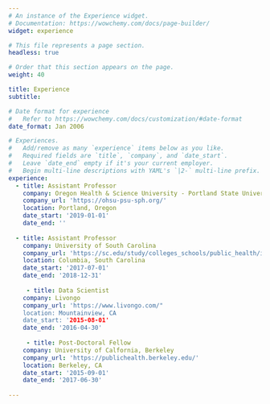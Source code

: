```yaml
---
# An instance of the Experience widget.
# Documentation: https://wowchemy.com/docs/page-builder/
widget: experience

# This file represents a page section.
headless: true

# Order that this section appears on the page.
weight: 40

title: Experience
subtitle:

# Date format for experience
#   Refer to https://wowchemy.com/docs/customization/#date-format
date_format: Jan 2006

# Experiences.
#   Add/remove as many `experience` items below as you like.
#   Required fields are `title`, `company`, and `date_start`.
#   Leave `date_end` empty if it's your current employer.
#   Begin multi-line descriptions with YAML's `|2-` multi-line prefix.
experience:
  - title: Assistant Professor
    company: Oregon Health & Science University - Portland State University
    company_url: 'https://ohsu-psu-sph.org/'
    location: Portland, Oregon
    date_start: '2019-01-01'
    date_end: ''
        
  - title: Assistant Professor
    company: University of South Carolina
    company_url: 'https://sc.edu/study/colleges_schools/public_health/index.php'
    location: Columbia, South Carolina
    date_start: '2017-07-01'
    date_end: '2018-12-31'
    
     - title: Data Scientist
    company: Livongo
    company_url: 'https://www.livongo.com/"
    location: Mountainview, CA
    date_start: '2015-08-01'
    date_end: '2016-04-30'
    
     - title: Post-Doctoral Fellow
    company: University of Calfornia, Berkeley
    company_url: 'https://publichealth.berkeley.edu/'
    location: Berkeley, CA
    date_start: '2015-09-01'
    date_end: '2017-06-30'
   
---
```

